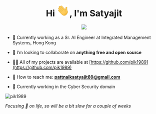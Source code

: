 <h1 align="center">Hi <img src="https://raw.githubusercontent.com/pik1989/pik1989/main/Images/Hi.gif" width="40px" />, I'm Satyajit</h1>

<!-- Typing SVG by DenverCoder1 - https://github.com/DenverCoder1/readme-typing-svg -->
<p align="center">
  <a href="https://github.com/pik1989"><img src="https://readme-typing-svg.herokuapp.com?lines=Self+taught+Data+Scientist;Trainer%2C+Blogger+%26+Speaker;10%2B+years+of+coding+experience;Always+learning+new+things&center=true&width=380&height=45"></a>
</p>

- 🔭 Currently working as a Sr. AI Engineer at Integrated Management Systems, Hong Kong

- 👯 I’m looking to collaborate on **anything free and open source**

- 👨‍💻 All of my projects are available at [https://github.com/pik1989](https://github.com/pik1989)

- 💬 How to reach me: **pattnaiksatyajit89@gmail.com**

- 🧠 Currently working in the Cyber Security domain

<p align="centre"><img src="https://github-readme-stats-five-lyart.vercel.app/api?username=pik1989&show_icons=true" alt="pik1989" /> </p>


_Focusing 🎯 on life, so will be a bit slow for a couple of weeks_
